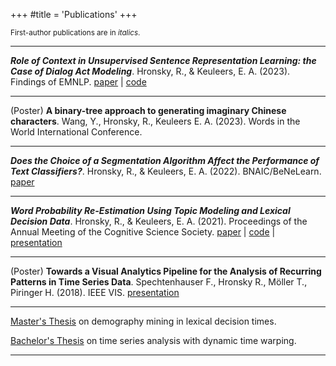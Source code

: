 +++
#title = 'Publications'
+++

<sup>First-author publications are in *italics*.</sup>

---

***Role of Context in Unsupervised Sentence Representation Learning: the Case of Dialog Act Modeling***. 
Hronsky, R., & Keuleers, E. A. (2023).
Findings of EMNLP.
[paper](https://aclanthology.org/2023.findings-emnlp.588.pdf) |
[code](https://github.com/hrasto/emnlp2023-sent-context/settings)

---

(Poster) **A binary-tree approach to generating imaginary Chinese characters**.
Wang, Y., Hronsky, R., Keuleers E. A. (2023). 
Words in the World International Conference.

---

***Does the Choice of a Segmentation Algorithm Affect the Performance of Text Classifiers?***. 
Hronsky, R., & Keuleers, E. A. (2022). 
BNAIC/BeNeLearn.
[paper](https://bnaic2022.uantwerpen.be/wp-content/uploads/BNAICBeNeLearn_2022_submission_5663.pdf)

---

***Word Probability Re-Estimation Using Topic Modeling and Lexical Decision Data***. 
Hronsky, R., & Keuleers, E. A. (2021). 
Proceedings of the Annual Meeting of the Cognitive Science Society.
[paper](https://escholarship.org/uc/item/2mm461qs) | 
[code](https://github.com/hrasto/word-probability-reestimation) | 
[presentation](https://www.youtube.com/watch?v=PmY2WAXPxR8&pp=ygUdd29yZCBwcm9iYWJpbGl0eSByZWVzdGltYXRpb24%3D)

--- 

(Poster) **Towards a Visual Analytics Pipeline for the Analysis of Recurring Patterns in Time Series Data**.
Spechtenhauser F.,  Hronsky R., Möller T., Piringer H. (2018).
IEEE VIS.
[presentation](https://vimeo.com/290330651)

---

[Master's Thesis](/Master_Thesis.pdf) on demography mining in lexical decision times. 

[Bachelor's Thesis](/Bachelor_Thesis.pdf) on time series analysis with dynamic time warping. 

---